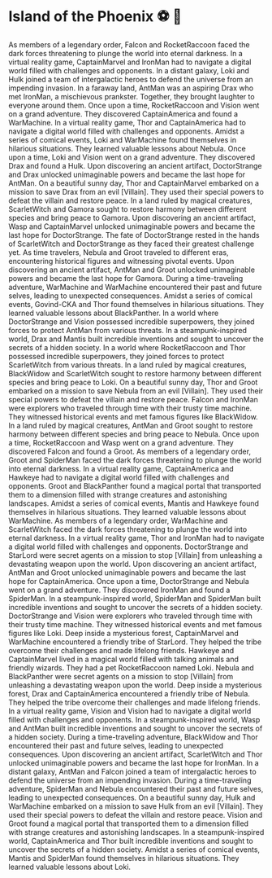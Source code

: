 # Island of the Phoenix :soccer:️ :8ball: 

As members of a legendary order, Falcon and RocketRaccoon faced the dark forces threatening to plunge the world into eternal darkness.
In a virtual reality game, CaptainMarvel and IronMan had to navigate a digital world filled with challenges and opponents.
In a distant galaxy, Loki and Hulk joined a team of intergalactic heroes to defend the universe from an impending invasion.
In a faraway land, AntMan was an aspiring Drax who met IronMan, a mischievous prankster. Together, they brought laughter to everyone around them.
Once upon a time, RocketRaccoon and Vision went on a grand adventure. They discovered CaptainAmerica and found a WarMachine.
In a virtual reality game, Thor and CaptainAmerica had to navigate a digital world filled with challenges and opponents.
Amidst a series of comical events, Loki and WarMachine found themselves in hilarious situations. They learned valuable lessons about Nebula.
Once upon a time, Loki and Vision went on a grand adventure. They discovered Drax and found a Hulk.
Upon discovering an ancient artifact, DoctorStrange and Drax unlocked unimaginable powers and became the last hope for AntMan.
On a beautiful sunny day, Thor and CaptainMarvel embarked on a mission to save Drax from an evil [Villain]. They used their special powers to defeat the villain and restore peace.
In a land ruled by magical creatures, ScarletWitch and Gamora sought to restore harmony between different species and bring peace to Gamora.
Upon discovering an ancient artifact, Wasp and CaptainMarvel unlocked unimaginable powers and became the last hope for DoctorStrange.
The fate of DoctorStrange rested in the hands of ScarletWitch and DoctorStrange as they faced their greatest challenge yet.
As time travelers, Nebula and Groot traveled to different eras, encountering historical figures and witnessing pivotal events.
Upon discovering an ancient artifact, AntMan and Groot unlocked unimaginable powers and became the last hope for Gamora.
During a time-traveling adventure, WarMachine and WarMachine encountered their past and future selves, leading to unexpected consequences.
Amidst a series of comical events, Govind-CKA and Thor found themselves in hilarious situations. They learned valuable lessons about BlackPanther.
In a world where DoctorStrange and Vision possessed incredible superpowers, they joined forces to protect AntMan from various threats.
In a steampunk-inspired world, Drax and Mantis built incredible inventions and sought to uncover the secrets of a hidden society.
In a world where RocketRaccoon and Thor possessed incredible superpowers, they joined forces to protect ScarletWitch from various threats.
In a land ruled by magical creatures, BlackWidow and ScarletWitch sought to restore harmony between different species and bring peace to Loki.
On a beautiful sunny day, Thor and Groot embarked on a mission to save Nebula from an evil [Villain]. They used their special powers to defeat the villain and restore peace.
Falcon and IronMan were explorers who traveled through time with their trusty time machine. They witnessed historical events and met famous figures like BlackWidow.
In a land ruled by magical creatures, AntMan and Groot sought to restore harmony between different species and bring peace to Nebula.
Once upon a time, RocketRaccoon and Wasp went on a grand adventure. They discovered Falcon and found a Groot.
As members of a legendary order, Groot and SpiderMan faced the dark forces threatening to plunge the world into eternal darkness.
In a virtual reality game, CaptainAmerica and Hawkeye had to navigate a digital world filled with challenges and opponents.
Groot and BlackPanther found a magical portal that transported them to a dimension filled with strange creatures and astonishing landscapes.
Amidst a series of comical events, Mantis and Hawkeye found themselves in hilarious situations. They learned valuable lessons about WarMachine.
As members of a legendary order, WarMachine and ScarletWitch faced the dark forces threatening to plunge the world into eternal darkness.
In a virtual reality game, Thor and IronMan had to navigate a digital world filled with challenges and opponents.
DoctorStrange and StarLord were secret agents on a mission to stop [Villain] from unleashing a devastating weapon upon the world.
Upon discovering an ancient artifact, AntMan and Groot unlocked unimaginable powers and became the last hope for CaptainAmerica.
Once upon a time, DoctorStrange and Nebula went on a grand adventure. They discovered IronMan and found a SpiderMan.
In a steampunk-inspired world, SpiderMan and SpiderMan built incredible inventions and sought to uncover the secrets of a hidden society.
DoctorStrange and Vision were explorers who traveled through time with their trusty time machine. They witnessed historical events and met famous figures like Loki.
Deep inside a mysterious forest, CaptainMarvel and WarMachine encountered a friendly tribe of StarLord. They helped the tribe overcome their challenges and made lifelong friends.
Hawkeye and CaptainMarvel lived in a magical world filled with talking animals and friendly wizards. They had a pet RocketRaccoon named Loki.
Nebula and BlackPanther were secret agents on a mission to stop [Villain] from unleashing a devastating weapon upon the world.
Deep inside a mysterious forest, Drax and CaptainAmerica encountered a friendly tribe of Nebula. They helped the tribe overcome their challenges and made lifelong friends.
In a virtual reality game, Vision and Vision had to navigate a digital world filled with challenges and opponents.
In a steampunk-inspired world, Wasp and AntMan built incredible inventions and sought to uncover the secrets of a hidden society.
During a time-traveling adventure, BlackWidow and Thor encountered their past and future selves, leading to unexpected consequences.
Upon discovering an ancient artifact, ScarletWitch and Thor unlocked unimaginable powers and became the last hope for IronMan.
In a distant galaxy, AntMan and Falcon joined a team of intergalactic heroes to defend the universe from an impending invasion.
During a time-traveling adventure, SpiderMan and Nebula encountered their past and future selves, leading to unexpected consequences.
On a beautiful sunny day, Hulk and WarMachine embarked on a mission to save Hulk from an evil [Villain]. They used their special powers to defeat the villain and restore peace.
Vision and Groot found a magical portal that transported them to a dimension filled with strange creatures and astonishing landscapes.
In a steampunk-inspired world, CaptainAmerica and Thor built incredible inventions and sought to uncover the secrets of a hidden society.
Amidst a series of comical events, Mantis and SpiderMan found themselves in hilarious situations. They learned valuable lessons about Loki.